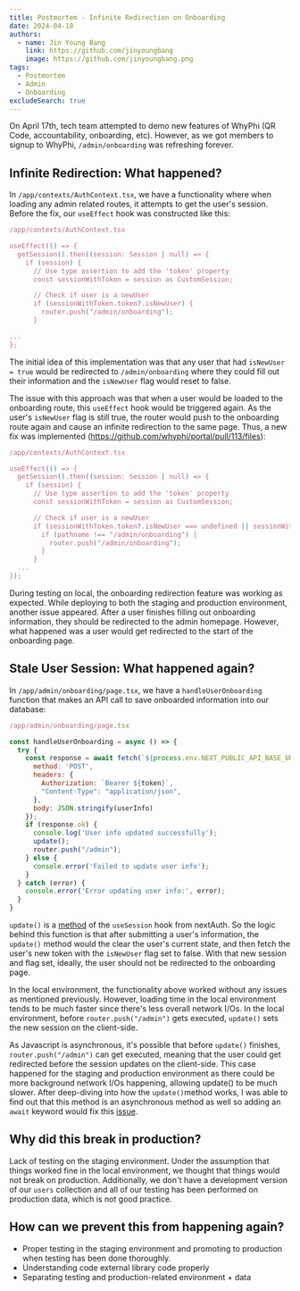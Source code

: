 ```yaml
---
title: Postmortem - Infinite Redirection on Onboarding
date: 2024-04-18
authors:
  - name: Jin Young Bang
    link: https://github.com/jinyoungbang
    image: https://github.com/jinyoungbang.png
tags:
  - Postmortem
  - Admin
  - Onboarding
excludeSearch: true
---
```


On April 17th, tech team attempted to demo new features of WhyPhi (QR Code, accountability, onboarding, etc). However, as we got members to signup to WhyPhi, `/admin/onboarding` was refreshing forever.
<!--more-->

## Infinite Redirection: What happened?

In `/app/contexts/AuthContext.tsx`, we have a functionality where when loading any admin related routes, it attempts to get the user's session. Before the fix, our `useEffect` hook was constructed like this:

```js 
/app/contexts/AuthContext.tsx

useEffect(() => {
  getSession().then((session: Session | null) => {
    if (session) {
      // Use type assertion to add the 'token' property
      const sessionWithToken = session as CustomSession;

      // Check if user is a newUser
      if (sessionWithToken.token?.isNewUser) {
        router.push("/admin/onboarding");
      } 

...
};
```

The initial idea of this implementation was that any user that had `isNewUser = true` would be redirected to `/admin/onboarding` where they could fill out their information and the `isNewUser` flag would reset to false.

The issue with this approach was that when a user would be loaded to the onboarding route, this `useEffect` hook would be triggered again. As the user's `isNewUser` flag is still true, the router would push to the onboarding route again and cause an infinite redirection to the same page. Thus, a new fix was implemented (https://github.com/whyphi/portal/pull/113/files):

```js
/app/contexts/AuthContext.tsx

useEffect(() => {
  getSession().then((session: Session | null) => {
    if (session) {
      // Use type assertion to add the 'token' property
      const sessionWithToken = session as CustomSession;

      // Check if user is a newUser
      if (sessionWithToken.token?.isNewUser === undefined || sessionWithToken.token?.isNewUser) {
        if (pathname !== "/admin/onboarding") {
          router.push("/admin/onboarding");
        }
      }
  ...
});
```

During testing on local, the onboarding redirection feature was working as expected. While deploying to both the staging and production environment, another issue appeared. After a user finishes filling out onboarding information, they should be redirected to the admin homepage. However, what happened was a user would get redirected to the start of the onboarding page.

## Stale User Session: What happened again?

In `/app/admin/onboarding/page.tsx`, we have a `handleUserOnboarding` function that makes an API call to save onboarded information into our database:

```js
/app/admin/onboarding/page.tsx

const handleUserOnboarding = async () => {
  try {
    const response = await fetch(`${process.env.NEXT_PUBLIC_API_BASE_URL}/members/onboard/${userId}`, {
      method: 'POST',
      headers: {
        Authorization: `Bearer ${token}`,
        "Content-Type": "application/json",
      },
      body: JSON.stringify(userInfo)
    });
    if (response.ok) {
      console.log('User info updated successfully');
      update();
      router.push("/admin");
    } else {
      console.error('Failed to update user info');
    }
  } catch (error) {
    console.error('Error updating user info:', error);
  }
}
```

`update()` is a [method](https://next-auth.js.org/getting-started/client#updating-the-session) of the `useSession` hook from nextAuth. So the logic behind this function is that after submitting a user's information, the `update()` method would the clear the user's current state, and then fetch the user's new token with the `isNewUser` flag set to false. With that new session and flag set, ideally, the user should not be redirected to the onboarding page.

In the local environment, the functionality above worked without any issues as mentioned previously. However, loading time in the local environment tends to be much faster since there's less overall network I/Os. In the local environment, before `router.push("/admin")` gets executed, `update()` sets the new session on the client-side. 

As Javascript is asynchronous, it's possible that before `update()` finishes, `router.push("/admin")` can get executed, meaning that the user could get redirected before the session updates on the client-side. This case happened for the staging and production environment as there could be more background network I/Os happening, allowing update() to be much slower. After deep-diving into how the `update()`method works, I was able to find out that this method is an asynchronous method as well so adding an `await` keyword would fix this [issue](https://github.com/whyphi/portal/pull/117).

## Why did this break in production?

Lack of testing on the staging environment. Under the assumption that things worked fine in the local environment, we thought that things would not break on production. Additionally, we don't have a development version of our `users` collection and all of our testing has been performed on production data, which is not good practice.

## How can we prevent this from happening again?

- Proper testing in the staging environment and promoting to production when testing has been done thoroughly.
- Understanding code external library code properly
- Separating testing and production-related environment + data
